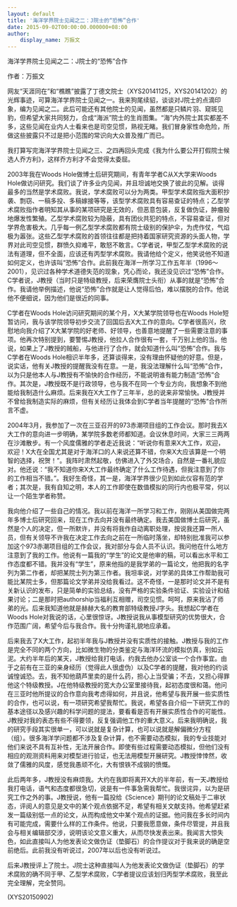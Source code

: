 ```yaml
---
layout: default
title: '海洋学界院士见闻之二：J院士的“恐怖”合作'
date: 2015-09-02T00:00:00.000000+08:00
author:
    display_name: 万振文
---
```


海洋学界院士见闻之二：J院士的“恐怖”合作

作者：万振文

网友“天涯同在”和“樵瞧”披露了丁德文院士（XYS20141125，XYS20141202）的光辉事迹，可算海洋学界院士见闻之一。我来狗尾续貂，谈谈对J院士的点滴印象，编为见闻之二。此后可能还有其他院士的见闻，虽然都是只鳞片羽、窥斑见豹，但希望大家共同努力，合成“海派”院士的生肖图集。“海”内外院士其实都差不多，这些见闻在业内人士看来也是司空见惯，熟视无睹。我们冒身家性命危险，所做这些披露只不过是把小范围的常识向大众普及推广而已。

我打算写完海洋学界院士见闻之三、之四再回头完成《我为什么要公开打假院士候选人乔方利》，这样乔方利才不会觉得太委屈。

2003年我在Woods Hole做博士后研究期间，有青年学者C从X大学来Woods Hole做访问研究。我们谈了许多业内见闻，并且坦诚地交换了彼此的见解。谈得最多的当然是学术腐败。我说，学术腐败可以分为两类。甲型学术腐败指大面积抄袭、剽窃、一稿多投、多稿嫁接等等，该型学术腐败具有容易查证的特点；乙型学术腐败指作者明知其从事的某项研究是无效的，但恶意包装，反复做伪证，肿瘤般地爆发性繁殖。乙型学术腐败较为隐蔽，具有团伙共犯的特点，不容易查证，但对学界危害极大。几乎每一例乙型学术腐败都有院士级别的保护伞，为虎作仗，气焰极为嚣张。这些乙型学术腐败的首领往往都是把持着国家研究资源的头面人物，学界对此司空见惯，群愤久抑难平，敢怒不敢言。C学者说，甲型乙型学术腐败的说法有道理，但不全面，应该还有丙型学术腐败。我请他给个定义，他笑说他不知道如何定义，也许该叫“恐怖”合作。此前我在海洋一所学习工作五年半（1996～2001），见识过各种学术道德失范的现象，凭心而论，我还没见识过“恐怖”合作。C学者说，J教授（当时只是特级教授，后来荣膺院士头衔）从事的就是“恐怖”合作。我请他举例描述，他说“恐怖”合作就是让人觉得后怕，难以摆脱的合作。他说他不便细说，因为他们是很近的同事。

C学者在Woods Hole访问研究期间的某个月，X大某学院领导也在Woods Hole短暂访问，我与该学院领导初步交流了回国后去X大工作的意向。C学者很高兴，欣慰地向我介绍了X大某学院的好老师、好领导，也善意地提醒了一些需要注意的事项。他再次特别提到，要警惕J教授，他拉人合作很有一套，千万别上他的当。他说，如果上了J教授的贼船，与他进行了合作，就会知道什么叫“恐怖”合作。我与C学者在Woods Hole相识半年多，还算谈得来，没有理由怀疑他的好意。但是，说实话，他有关J教授的提醒我没有在意。一是，我没法理解什么叫“恐怖”合作，以为只是他本人与J教授有不愉快的合作经历，不能说明谁有能力制造“恐怖”合作。其次是，J教授既不是行政领导，也与我不在同一个专业方向，我想象不到他能给我制造什么麻烦。后来我在X大工作了三年半，总的说来非常愉快。J教授并不曾给我制造实际的麻烦，但有关经历让我体会到C学者当年提醒的“恐怖”合作所言不虚。

2004年3月，我参加了一次在三亚召开的973赤潮项目组的工作会议。那时我去X大工作的意向进一步明确，某学院多数老师都知道。会议休息时间，大家三三两两在沙滩散步。有一个风度儒雅的学者走近我说：“听说你有意来X大工作，欢迎，欢迎！X大在全国尤其是对于海洋口的人来说还算不错，你来X大应该算是一个明智的选择，祝贺！”。我阵时肃然起敬，仿佛进入了外交场合，自然是一番礼貌应对。他还说：“我不知道你来X大工作最终确定了什么工作待遇，但我注意到了你的工作相当不错。”。我好生奇怪，其一是，海洋学界很少见到如此仪容有范的学者；其次是，我有自知之明，本人的工作即使在数值模拟的同行内也极平常，何以让一个陌生学者称赞。

我向他介绍了一些自己的情况。我以前在海洋一所学习和工作，刚刚从美国做完两年多博士后研究回来，现在工作去向并没有最终确定。我去美国做博士后研究，虽然是个人的决定，但一所默许，并没有将我作自动离职处理，按说我还算一所人员，但有关领导不许我在决定工作去向之前在一所临时落坐，却特别批准我可以参加这个973赤潮项目组的工作会议，我对部分与会人员不认识。我问他在什么地方注意到了我的工作。他说有一篇我的“学生”的论文是他审的稿，可以看出水平和工作态度都不错。我并没有“学生”，原来他指的是我学弟的一篇论文，他把我的名字列为第二作者，却把某院士列为第三作者。我坦率说，对学弟的具体工作帮助我可能比某院士多，但那篇论文学弟并没给我看过。这不奇怪，一是那时论文并不是有关新认识的发布，只是简单的实验总结，没有严格的实验条件验证、实验设计和结果讨论；二是那时把authorship当福利互相赠，司空见惯。呵呵，原来我沾了师弟的光。后来我知道他就是赫赫大名的教育部特级教授J字头。我想起C学者在Woods Hole对我说的话，心里很惊讶。J教授说我从事模型研究的优势很大，合作范围广阔，希望今后与我合作。我十分拘谨礼貌地应承着。

后来我去了X大工作，起初半年我与J教授并没有实质性的接触。J教授与我的工作是完全不同的两个方向，比如微生物的分类鉴定与海洋环流的模拟仿真，别如云泥。大约半年后的某天，J教授给我打电话，约我去他办公室谈一个合作事宜。由于之前有在三亚的亲身经历（觉得此人很虚伪）以及C学者的提醒，我对他的约谈诚惶诚恐。去，我不知他葫芦里卖的是什么药，担心上当受骗；不去，又担心得罪他这个特级教授。J在他特级教授的宽大办公室里接待我，起初态度很和蔼。他问在三亚时他所提议的合作意向我考虑得如何，并且说，他希望与我开展一些实质性的合作，也可以说，有一项研究希望我帮忙。我说，希望各自介绍一下研究工作的基本途径以及感兴趣的科学问题的提法，要看看是否有开展实质性合作的可能性。J教授对我的表态有些不得要领，反复强调他工作的重大意义。后来我明确说，我的研究手段其实很单一，可以说就是复杂计算，也可以说就是解偏微分方程（组）。很多海洋学问题都不涉及复杂计算，也不需要动态模拟，我的专业技能对他们来说不具有互补性，无法开展合作。即使有些过程需要动态模拟，但他们没有相应的观测资料用来对模型进行验证，也无法用模型开展研究。J教授悻悻然，收敛了儒雅的风度，感觉我愚顽不化，大有恨铁不成钢的愤慨。

此后两年多，J教授没有麻烦我。大约在我即将离开X大的半年前，有一天J教授给我打电话，语气和态度都很急切，说是有一件事急需我帮忙。我很诧异，以为是研究工作之外的事。J教授说，他有一篇投给《Science》期刊的论文稿处于二审状态，评阅人的意见是文中的某个观点依据不足，希望有相关文献支持。他希望赶紧发一篇级别低一点的论文，从而构成他文中某个观点的证据。他问我在多长时间内有可能完成，需要什么样的工作条件。他说，只要我愿意做，条件尽管提，并且我会与相关编辑部交涉，说明该论文意义重大，从而尽快发表出来。我闻言大惊失色，如此直接叫人为他发表论文做伪证（垫脚石）的合作提议对于我来说的确是空前绝后。此前我没有听说过，2007年以后也没有听说过。

后来J教授评上了院士。J院士这种直接叫人为他发表论文做伪证（垫脚石）的学术腐败的确不同于甲、乙型学术腐败，C学者提议应该划归丙型学术腐败，我至此完全理解，完全赞同。

(XYS20150902)

